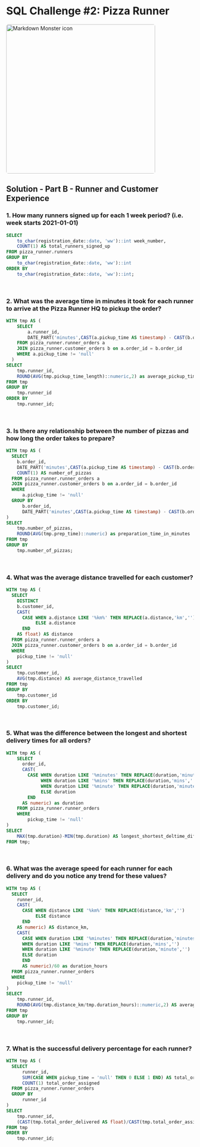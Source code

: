 # SQL Challenge #2: Pizza Runner

<img src="https://8weeksqlchallenge.com/images/case-study-designs/2.png"
     alt="Markdown Monster icon" style="height:400px;width:400px;border-radius:5px;"/>

## Solution - Part B - Runner and Customer Experience

### 1. How many runners signed up for each 1 week period? (i.e. week starts 2021-01-01)
```sql
SELECT
    to_char(registration_date::date, 'ww')::int week_number,
    COUNT(1) AS total_runners_signed_up
FROM pizza_runner.runners
GROUP BY 
	to_char(registration_date::date, 'ww')::int
ORDER BY
	to_char(registration_date::date, 'ww')::int;
```
&nbsp;
### 2. What was the average time in minutes it took for each runner to arrive at the Pizza Runner HQ to pickup the order?
```sql
WITH tmp AS (
    SELECT
        a.runner_id,
        DATE_PART('minutes',CAST(a.pickup_time AS timestamp) - CAST(b.order_time AS timestamp)) + DATE_PART('seconds',CAST(a.pickup_time AS timestamp) - CAST(b.order_time AS timestamp))/60 as pickup_time_length
    FROM pizza_runner.runner_orders a
    JOIN pizza_runner.customer_orders b on a.order_id = b.order_id
    WHERE a.pickup_time != 'null'
  )
SELECT
	tmp.runner_id,
	ROUND(AVG(tmp.pickup_time_length)::numeric,2) as average_pickup_time_length
FROM tmp
GROUP BY
	tmp.runner_id
ORDER BY
	tmp.runner_id;
```
&nbsp;
### 3. Is there any relationship between the number of pizzas and how long the order takes to prepare?
```sql
WITH tmp AS (
  SELECT
  	b.order_id,
    DATE_PART('minutes',CAST(a.pickup_time AS timestamp) - CAST(b.order_time AS timestamp)) + DATE_PART('seconds',CAST(a.pickup_time AS timestamp) - CAST(b.order_time AS timestamp))/60 as prep_time,
  	COUNT(1) AS number_of_pizzas
  FROM pizza_runner.runner_orders a
  JOIN pizza_runner.customer_orders b on a.order_id = b.order_id
  WHERE 
      a.pickup_time != 'null'
  GROUP BY
      b.order_id,
  	  DATE_PART('minutes',CAST(a.pickup_time AS timestamp) - CAST(b.order_time AS timestamp)) + DATE_PART('seconds',CAST(a.pickup_time AS timestamp) - CAST(b.order_time AS timestamp))/60
)
SELECT
	tmp.number_of_pizzas,
	ROUND(AVG(tmp.prep_time)::numeric) as preparation_time_in_minutes
FROM tmp
GROUP BY
	tmp.number_of_pizzas;
```
&nbsp;
### 4. What was the average distance travelled for each customer?
```sql
WITH tmp AS (
  SELECT
  	DISTINCT
  	b.customer_id,
  	CAST(
      CASE WHEN a.distance LIKE '%km%' THEN REPLACE(a.distance,'km','')
           ELSE a.distance
      END
    AS float) AS distance
  FROM pizza_runner.runner_orders a
  JOIN pizza_runner.customer_orders b on a.order_id = b.order_id
  WHERE
  	pickup_time != 'null'
)
SELECT
	tmp.customer_id,
    AVG(tmp.distance) AS average_distance_travelled
FROM tmp
GROUP BY
	tmp.customer_id
ORDER BY
	tmp.customer_id;
```
&nbsp;
### 5. What was the difference between the longest and shortest delivery times for all orders?
```sql
WITH tmp AS (
	SELECT
	  order_id,  	  
      CAST(
        CASE WHEN duration LIKE '%minutes' THEN REPLACE(duration,'minutes','')
             WHEN duration LIKE '%mins' THEN REPLACE(duration,'mins','')
             WHEN duration LIKE '%minute' THEN REPLACE(duration,'minute','')
             ELSE duration
        END
      AS numeric) as duration
  	FROM pizza_runner.runner_orders
  	WHERE 
  		pickup_time != 'null'
)
SELECT
	MAX(tmp.duration)-MIN(tmp.duration) AS longest_shortest_deltime_diff
FROM tmp;
```
&nbsp;
### 6. What was the average speed for each runner for each delivery and do you notice any trend for these values?
```sql
WITH tmp AS (
  SELECT
    runner_id,
  	CAST(
      CASE WHEN distance LIKE '%km%' THEN REPLACE(distance,'km','')
           ELSE distance
      END
    AS numeric) AS distance_km,
    CAST(
      CASE WHEN duration LIKE '%minutes' THEN REPLACE(duration,'minutes','')
      WHEN duration LIKE '%mins' THEN REPLACE(duration,'mins','')
      WHEN duration LIKE '%minute' THEN REPLACE(duration,'minute','')
      ELSE duration
      END
      AS numeric)/60 as duration_hours
  FROM pizza_runner.runner_orders
  WHERE 
  	pickup_time != 'null'
)
SELECT
	tmp.runner_id,
	ROUND(AVG(tmp.distance_km/tmp.duration_hours)::numeric,2) AS average_speed
FROM tmp
GROUP BY
	tmp.runner_id;
```
&nbsp;
### 7. What is the successful delivery percentage for each runner?
```sql
WITH tmp AS (
  SELECT
      runner_id,
      SUM(CASE WHEN pickup_time = 'null' THEN 0 ELSE 1 END) AS total_order_delivered,
  	  COUNT(1) total_order_assigned
  FROM pizza_runner.runner_orders
  GROUP BY
  	  runner_id
)
SELECT
	tmp.runner_id,
    (CAST(tmp.total_order_delivered AS float)/CAST(tmp.total_order_assigned AS float))*100 as delivery_percentage
FROM tmp
ORDER BY 
	tmp.runner_id;
```